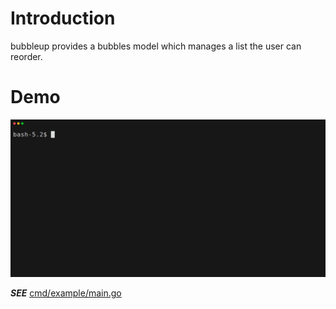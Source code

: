 # Introduction

bubbleup provides a bubbles model which manages a list the user can reorder.

# Demo

![image](demo.gif)

***SEE*** [cmd/example/main.go](./cmd/example/main.go)